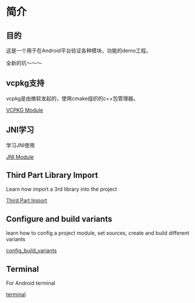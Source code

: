 # 简介
## 目的
这是一个用于在Android平台验证各种模块，功能的demo工程。

全新的坑～～～

## vcpkg支持
vcpkg是由微软发起的，使用cmake组织的c++包管理器。

[VCPKG Module](vcpkg/README.md)

## JNI学习
学习JNI使用

[JNI Module](jni_learn/README.md)

## Third Part Library Import
Learn how import a 3rd library into the project

[Third Part Import](3rd_import/README.md)

## Configure and build variants
learn how to config a project module, set sources, create and build different variants

[config_build_variants](config_build_variants/README.md)

## Terminal
For Android terminal

[terminal](terminal/README.md)